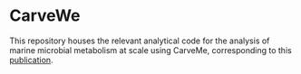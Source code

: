 # CarveWe
This repository houses the relevant analytical code for the analysis of marine microbial metabolism at scale using CarveMe, corresponding to this [publication](https://www.biorxiv.org/content/10.1101/2024.05.29.596556v1.abstract).
